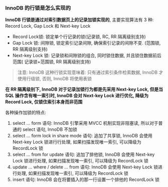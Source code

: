 ### InnoDB 的行锁是怎么实现的

**InnoDB 行锁是通过对索引数据页上的记录加锁实现的**, 主要实现算法有 3 种: Record Lock,  Gap Lock 和 Next-key Lock

-   Record Lock锁: 锁定单个行记录的锁(记录锁, RC, RR 隔离级别支持)
-   Gap Lock 锁: 间隙锁, 锁定索引记录间隙, 确保索引记录的间隙不变. (范围锁, RR 隔离级别支持)
-   Next-key Lock 锁: 记录锁和间隙锁的组合, 同时锁住数据, 并且锁住数据前后范围( 记录锁+范围锁, RR 隔离级别支持)

>   注意: InnoDB 这种行锁实现意味着: 只有通过索引条件检索数据, InnoDB 才使用行级锁, 否则, InnoDB 将使用表锁

**在 RR 隔离级别下, InnoDB 对于记录加锁行为都是先采用 Next-key Lock, 但是当 SQL 操作含有唯一索引时, InnoDB 会对 Next-key Lock 进行优化, 降级为 Record Lock, 仅锁住索引本身而非范围**

各种操作加锁的特点:

1.   select ... form 语句: InnoDB 引擎采用 MVCC 机制实现非阻塞读, 所以对于普通的 select 语句, InnoDB 不加锁
2.   select ... form lock in share mode 语句: 追加了共享锁, InnoDB 会使用 Next-key Lock 锁进行行处理, 如果扫描发现唯一索引, 可以降级为 RecordLock 锁
3.   select ... from for update 语句: 追加了排他锁, InnoDB 会使用 Next-key Lock 锁进行处理, 如果扫描发现唯一索引, 可以降级为 RecordLock 锁
4.   update ... where / delete ... from 语句: InnoDB 会使用 Next-key Lock 锁进行处理, 如果扫描发现唯一索引, 可以降级为 RecordLock 锁
5.   insert 语句: InnoDB 会在将要插入的那一行设置一个排他的 RecordLock 锁